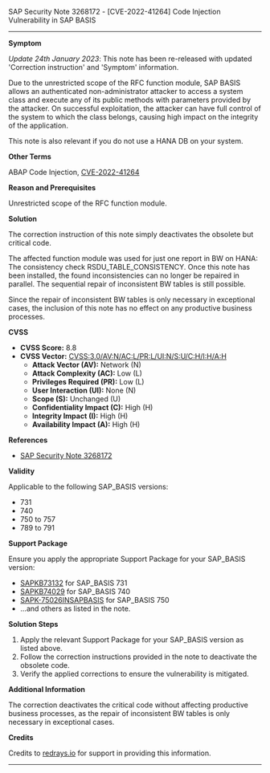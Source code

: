 SAP Security Note 3268172 - [CVE-2022-41264] Code Injection Vulnerability in SAP BASIS

---

**Symptom**

*Update 24th January 2023*: This note has been re-released with updated 'Correction instruction' and 'Symptom' information.

Due to the unrestricted scope of the RFC function module, SAP BASIS allows an authenticated non-administrator attacker to access a system class and execute any of its public methods with parameters provided by the attacker. On successful exploitation, the attacker can have full control of the system to which the class belongs, causing high impact on the integrity of the application.

This note is also relevant if you do not use a HANA DB on your system.

**Other Terms**

ABAP Code Injection, [CVE-2022-41264](https://cve.mitre.org/cgi-bin/cvename.cgi?name=CVE-2022-41264)

**Reason and Prerequisites**

Unrestricted scope of the RFC function module.

**Solution**

The correction instruction of this note simply deactivates the obsolete but critical code.

The affected function module was used for just one report in BW on HANA: The consistency check RSDU_TABLE_CONSISTENCY. Once this note has been installed, the found inconsistencies can no longer be repaired in parallel. The sequential repair of inconsistent BW tables is still possible.

Since the repair of inconsistent BW tables is only necessary in exceptional cases, the inclusion of this note has no effect on any productive business processes.

**CVSS**

- **CVSS Score:** 8.8
- **CVSS Vector:** [CVSS:3.0/AV:N/AC:L/PR:L/UI:N/S:U/C:H/I:H/A:H](https://nvd.nist.gov/vuln-metrics/cvss/v3-calculator?vector=CVSS:3.0/AV:N/AC:L/PR:L/UI:N/S:U/C:H/I:H/A:H)
  - **Attack Vector (AV):** Network (N)
  - **Attack Complexity (AC):** Low (L)
  - **Privileges Required (PR):** Low (L)
  - **User Interaction (UI):** None (N)
  - **Scope (S):** Unchanged (U)
  - **Confidentiality Impact (C):** High (H)
  - **Integrity Impact (I):** High (H)
  - **Availability Impact (A):** High (H)

**References**

- [SAP Security Note 3268172](https://me.sap.com/notes/3268172)

**Validity**

Applicable to the following SAP_BASIS versions:

- 731
- 740
- 750 to 757
- 789 to 791

**Support Package**

Ensure you apply the appropriate Support Package for your SAP_BASIS version:

- [SAPKB73132](https://me.sap.com/supportpackage/SAPKB73132) for SAP_BASIS 731
- [SAPKB74029](https://me.sap.com/supportpackage/SAPKB74029) for SAP_BASIS 740
- [SAPK-75026INSAPBASIS](https://me.sap.com/supportpackage/SAPK-75026INSAPBASIS) for SAP_BASIS 750
- ...and others as listed in the note.

**Solution Steps**

1. Apply the relevant Support Package for your SAP_BASIS version as listed above.
2. Follow the correction instructions provided in the note to deactivate the obsolete code.
3. Verify the applied corrections to ensure the vulnerability is mitigated.

**Additional Information**

The correction deactivates the critical code without affecting productive business processes, as the repair of inconsistent BW tables is only necessary in exceptional cases.

**Credits**

Credits to [redrays.io](https://redrays.io) for support in providing this information.

---